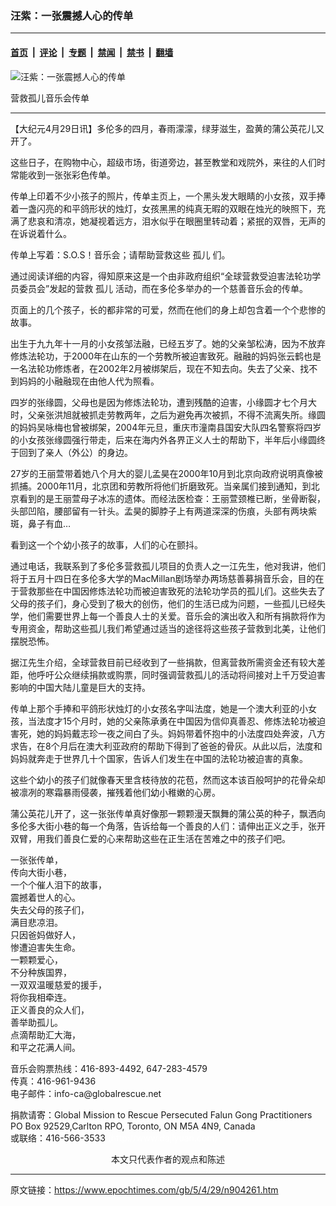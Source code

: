 ### 汪紫：一张震撼人心的传单

---

#### [首页](../../../..?n904261) &nbsp;|&nbsp; [评论](../../../../../epoch-comment?n904261) &nbsp;|&nbsp; [专题](../../../../../epoch-special?n904261) &nbsp;|&nbsp; [禁闻](../../../../../epoch-news?n904261) &nbsp;|&nbsp; [禁书](../../../../../books?n904261) &nbsp;|&nbsp; [翻墙](https://github.com/gfw-breaker/nogfw/blob/master/README.md?n904261)


<div><img alt="汪紫：一张震撼人心的传单" class="attachment-djy_600_400 size-djy_600_400 wp-post-image" src="https://i.epochtimes.com/assets/uploads/2005/04/504284440628-450x582.jpg"/>
<div class="caption">
 <p>
  营救孤儿音乐会传单
 </p>
</div></div><hr/><div class="post_content" id="artbody" itemprop="articleBody">
 <!-- article content begin -->
 <p>
  【大纪元4月29日讯】多伦多的四月，春雨濛濛，绿芽滋生，盈黄的蒲公英花儿又开了。
 </p>
 <p>
  这些日子，在购物中心，超级市场，街道旁边，甚至教堂和戏院外，来往的人们时常能收到一张张彩色传单。
 </p>
 <p>
  传单上印着不少小孩子的照片，传单主页上，一个黑头发大眼睛的小女孩，双手捧着一盏闪亮的和平鸽形状的烛灯，女孩黑黑的纯真无暇的双眼在烛光的映照下，充满了悲哀和清凉，她凝视着远方，泪水似乎在眼圈里转动着；紧抿的双唇，无声的在诉说着什么。
 </p>
 <p>
  传单上写着：S.O.S！音乐会；请帮助营救这些
  <ok href="https://www.epochtimes.com/gb/tag/%E5%AD%A4%E5%84%BF.html">
   孤儿
  </ok>
  们。
 </p>
 <p>
  通过阅读详细的内容，得知原来这是一个由非政府组织“全球营救受迫害法轮功学员委员会”发起的营救
  <ok href="https://www.epochtimes.com/gb/tag/%E5%AD%A4%E5%84%BF.html">
   孤儿
  </ok>
  活动，而在多伦多举办的一个慈善音乐会的传单。
 </p>
 <p>
  页面上的几个孩子，长的都非常的可爱，然而在他们的身上却包含着一个个悲惨的故事。
 </p>
 <p>
  出生于九九年十一月的小女孩邹法融，已经五岁了。她的父亲邹松涛，因为不放弃修炼法轮功，于2000年在山东的一个劳教所被迫害致死。融融的妈妈张云鹤也是一名法轮功修炼者，在2002年2月被绑架后，现在不知去向。失去了父亲、找不到妈妈的小融融现在由他人代为照看。
 </p>
 <p>
  四岁的张缘圆，父母也是因为修炼法轮功，遭到残酷的迫害，小缘圆才七个月大时，父亲张洪旭就被抓走劳教两年，之后为避免再次被抓，不得不流离失所。缘圆的妈妈吴咏梅也曾被绑架，2004年元旦，重庆市潼南县国安大队四名警察将四岁的小女孩张缘圆强行带走，后来在海内外各界正义人士的帮助下，半年后小缘圆终于回到了亲人（外公）的身边。
 </p>
 <p>
  27岁的王丽萱带着她八个月大的婴儿孟昊在2000年10月到北京向政府说明真像被抓捕。2000年11月，北京团和劳教所将他们折磨致死。当亲属们接到通知，到北京看到的是王丽萱母子冰冻的遗体。而经法医检查：王丽萱颈椎已断，坐骨断裂，头部凹陷，腰部留有一针头。孟昊的脚脖子上有两道深深的伤痕，头部有两块紫斑，鼻子有血…
 </p>
 <p>
  看到这一个个幼小孩子的故事，人们的心在颤抖。
 </p>
 <p>
  通过电话，我联系到了多伦多营救孤儿项目的负责人之一江先生，他对我讲，他们将于五月十四日在多伦多大学的MacMillan剧场举办两场慈善募捐音乐会，目的在于营救那些在中国因修炼法轮功而被迫害致死的法轮功学员的孤儿们。这些失去了父母的孩子们，身心受到了极大的创伤，他们的生活已成为问题，一些孤儿已经失学，他们需要世界上每一个善良人士的关爱。音乐会的演出收入和所有捐款将作为专用资金，帮助这些孤儿我们希望通过适当的途径将这些孩子营救到北美，让他们摆脱恐怖。
 </p>
 <p>
  据江先生介绍，全球营救目前已经收到了一些捐款，但离营救所需资金还有较大差距，他呼吁公众继续捐款或购票，同时强调营救孤儿的活动将间接对上千万受迫害影响的中国大陆儿童是巨大的支持。
 </p>
 <p>
  传单上那个手捧和平鸽形状烛灯的小女孩名字叫法度，她是一个澳大利亚的小女孩，当法度才15个月时，她的父亲陈承勇在中国因为信仰真善忍、修炼法轮功被迫害死，她的妈妈戴志珍一夜之间白了头。妈妈带着怀抱中的小法度四处奔波，八方求告，在8个月后在澳大利亚政府的帮助下得到了爸爸的骨灰。从此以后，法度和妈妈就奔走于世界几十个国家，告诉人们发生在中国的法轮功被迫害的真象。
 </p>
 <p>
  这些个幼小的孩子们就像春天里含枝待放的花苞，然而这本该百般呵护的花骨朵却被凛冽的寒霜暴雨侵袭，摧残着他们幼小稚嫩的心房。
 </p>
 <p>
  蒲公英花儿开了，这一张张传单真好像那一颗颗漫天飘舞的蒲公英的种子，飘洒向多伦多大街小巷的每一个角落，告诉给每一个善良的人们：请伸出正义之手，张开双臂，用我们善良仁爱的心来帮助这些在正生活在苦难之中的孩子们吧。
 </p>
 <p>
  一张张传单，
  <br/>
  传向大街小巷，
  <br/>
  一个个催人泪下的故事，
  <br/>
  震撼着世人的心。
  <br/>
  失去父母的孩子们，
  <br/>
  满目悲凉泪。
  <br/>
  只因爸妈做好人，
  <br/>
  惨遭迫害失生命。
  <br/>
  一颗颗爱心，
  <br/>
  不分种族国界，
  <br/>
  一双双温暖慈爱的援手，
  <br/>
  将你我相牵连。
  <br/>
  正义善良的众人们，
  <br/>
  善举助孤儿。
  <br/>
  点滴帮助汇大海，
  <br/>
  和平之花满人间。
 </p>
 <p>
  音乐会购票热线：416-893-4492, 647-283-4579
  <br/>
  传真：416-961-9436
  <br/>
  电子邮件：info-ca@globalrescue.net
 </p>
 <p>
  捐款请寄：Global Mission to Rescue Persecuted Falun Gong Practitioners
  <br/>
  PO Box 92529,Carlton RPO, Toronto, ON M5A 4N9, Canada
  <br/>
  或联络：416-566-3533
  <font color="#ffffff">
   (http://www.dajiyuan.com)
  </font>
  <br/>
  <center>
   <font class="GY16">
    本文只代表作者的观点和陈述
   </font>
  </center>
 </p>
 <!-- article content end -->
 <div id="below_article_ad">
 </div>
</div>


---

原文链接：https://www.epochtimes.com/gb/5/4/29/n904261.htm